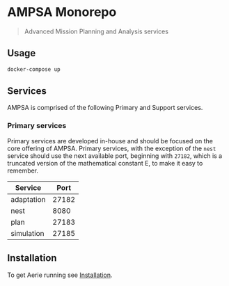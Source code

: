 # AMPSA Monorepo

> Advanced Mission Planning and Analysis services

## Usage

```bash
docker-compose up
```

## Services

AMPSA is comprised of the following Primary and Support services.

### Primary services

Primary services are developed in-house and should be focused on the core
offering of AMPSA. Primary services, with the exception of the `nest` service
should use the next available port, beginning with `27182`, which is a
truncated version of the mathematical constant E, to make it easy to remember.

| Service    | Port  |
| ---------- | ----- |
| adaptation | 27182 |
| nest       | 8080  |
| plan       | 27183 |
| simulation | 27185 |

## Installation

To get Aerie running see [Installation](./docs/installation.md).
